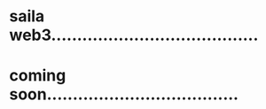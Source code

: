 # saila web3........................................
# coming soon.....................................
